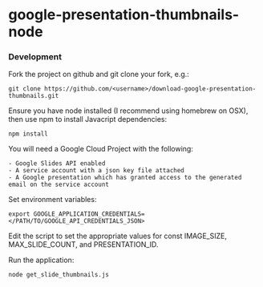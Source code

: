 # google-presentation-thumbnails-node

### Development

Fork the project on github and git clone your fork, e.g.:

    git clone https://github.com/<username>/download-google-presentation-thumbnails.git
    
Ensure you have node installed (I recommend using homebrew on OSX), then use npm to install Javacript dependencies:

    npm install

You will need a Google Cloud Project with the following:

    - Google Slides API enabled
    - A service account with a json key file attached
    - A Google presentation which has granted access to the generated email on the service account

Set environment variables:

    export GOOGLE_APPLICATION_CREDENTIALS=</PATH/TO/GOOGLE_API_CREDENTIALS_JSON>

Edit the script to set the appropriate values for const IMAGE_SIZE, MAX_SLIDE_COUNT, and PRESENTATION_ID.

Run the application:

    node get_slide_thumbnails.js

